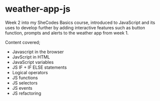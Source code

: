 # weather-app-js
Week 2 into my SheCodes Basics course, introduced to JavaScript and its uses to develop further by adding interactive features such as button function, prompts and alerts to the weather app from week 1.

Content covered;
- Javascript in the browser
- JavScript in HTML
- JavaScript variables
- JS IF + IF ELSE statements
- Logical operators
- JS functions 
- JS selectors
- JS events
- JS refactoring
